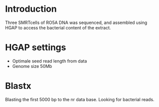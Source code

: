 # Introduction
Three SMRTcells of RO5A DNA was sequenced, and assembled using HGAP to access the bacterial content of the extract.

# HGAP settings

* Optimale seed read length from data
* Genome size 50Mb

# Blastx
Blasting the first 5000 bp to the nr data base. Looking for bacterial reads.
